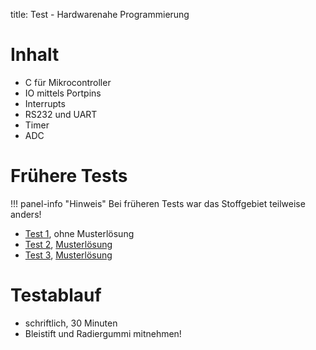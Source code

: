 title: Test - Hardwarenahe Programmierung

# Inhalt
* C für Mikrocontroller
* IO mittels Portpins 
* Interrupts
* RS232 und UART
* Timer
* ADC

# Frühere Tests

!!! panel-info "Hinweis"
    Bei früheren Tests war das Stoffgebiet teilweise anders!

* [Test 1]({filename}test_hardwarenahe_programmierung_1.pdf), ohne Musterlösung
* [Test 2]({filename}test_hardwarenahe_programmierung_2.pdf), [Musterlösung]({filename}test_hardwarenahe_programmierung_2_loesung.pdf)
* [Test 3]({filename}test_hardwarenahe_programmierung_3.pdf), [Musterlösung]({filename}test_hardwarenahe_programmierung_3_loesung.pdf)

# Testablauf
* schriftlich, 30 Minuten
* Bleistift und Radiergummi mitnehmen!
